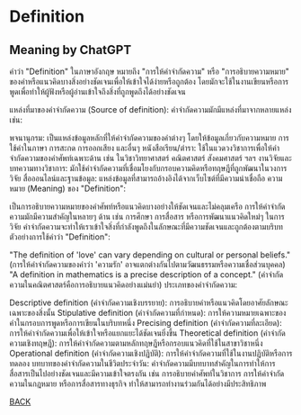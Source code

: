 # Definition
## Meaning by ChatGPT

คำว่า "Definition" ในภาษาอังกฤษ หมายถึง "การให้คำจำกัดความ" หรือ "การอธิบายความหมาย" ของคำหรือแนวคิดบางสิ่งอย่างชัดเจนเพื่อให้เข้าใจได้ง่ายหรือถูกต้อง โดยมักจะใช้ในงานเขียนหรือการพูดเพื่อทำให้ผู้ฟังหรือผู้อ่านเข้าใจถึงสิ่งที่ถูกพูดถึงได้อย่างชัดเจน

แหล่งที่มาของคำจำกัดความ (Source of definition): คำจำกัดความมักมีแหล่งที่มาจากหลายแหล่ง เช่น:

พจนานุกรม: เป็นแหล่งข้อมูลหลักที่ให้คำจำกัดความของคำต่างๆ โดยให้ข้อมูลเกี่ยวกับความหมาย การใช้คำในภาษา การสะกด การออกเสียง และอื่นๆ
หนังสือเรียน/ตำรา: ใช้ในแวดวงวิชาการเพื่อให้คำจำกัดความของคำศัพท์เฉพาะด้าน เช่น ในวิชาวิทยาศาสตร์ คณิตศาสตร์ สังคมศาสตร์ ฯลฯ
งานวิจัยและบทความทางวิชาการ: มักใช้คำจำกัดความที่เชื่อมโยงกับกรอบความคิดหรือทฤษฎีที่ถูกพัฒนาในวงการวิจัย
สื่อออนไลน์และฐานข้อมูล: แหล่งข้อมูลที่สามารถอ้างอิงได้จากเว็บไซต์ที่มีความน่าเชื่อถือ
ความหมาย (Meaning) ของ "Definition":

เป็นการอธิบายความหมายของคำศัพท์หรือแนวคิดบางอย่างให้ชัดเจนและไม่คลุมเครือ
การให้คำจำกัดความมักมีความสำคัญในหลายๆ ด้าน เช่น การศึกษา การสื่อสาร หรือการพัฒนาแนวคิดใหม่ๆ ในการวิจัย
คำจำกัดความจะทำให้เราเข้าใจสิ่งที่กำลังพูดถึงในลักษณะที่มีความชัดเจนและถูกต้องตามบริบท
ตัวอย่างการใช้คำว่า "Definition":

"The definition of 'love' can vary depending on cultural or personal beliefs." (การให้คำจำกัดความของคำว่า 'ความรัก' อาจแตกต่างกันไปตามวัฒนธรรมหรือความเชื่อส่วนบุคคล)
"A definition in mathematics is a precise description of a concept." (คำจำกัดความในคณิตศาสตร์คือการอธิบายแนวคิดอย่างแม่นยำ)
ประเภทของคำจำกัดความ:

Descriptive definition (คำจำกัดความเชิงบรรยาย): การอธิบายคำหรือแนวคิดโดยอาศัยลักษณะเฉพาะของสิ่งนั้น
Stipulative definition (คำจำกัดความที่กำหนด): การให้ความหมายเฉพาะของคำในกรอบการพูดหรือการเขียนในบริบทหนึ่ง
Precising definition (คำจำกัดความที่ละเอียด): การให้คำจำกัดความเพื่อให้เข้าใจหรือแยกแยะได้ชัดเจนยิ่งขึ้น
Theoretical definition (คำจำกัดความเชิงทฤษฎี): การให้คำจำกัดความตามหลักทฤษฎีหรือกรอบแนวคิดที่ใช้ในสาขาวิชาหนึ่ง
Operational definition (คำจำกัดความเชิงปฏิบัติ): การให้คำจำกัดความที่ใช้ในงานปฏิบัติหรือการทดลอง
บทบาทของคำจำกัดความในชีวิตประจำวัน: คำจำกัดความมีบทบาทสำคัญในการทำให้การสื่อสารเป็นไปอย่างชัดเจนและมีความเข้าใจตรงกัน เช่น การอธิบายคำศัพท์ในวิชาการ การให้คำจำกัดความในกฎหมาย หรือการสื่อสารทางธุรกิจ ทำให้สามารถทำงานร่วมกันได้อย่างมีประสิทธิภาพ




[BACK](README.md)
